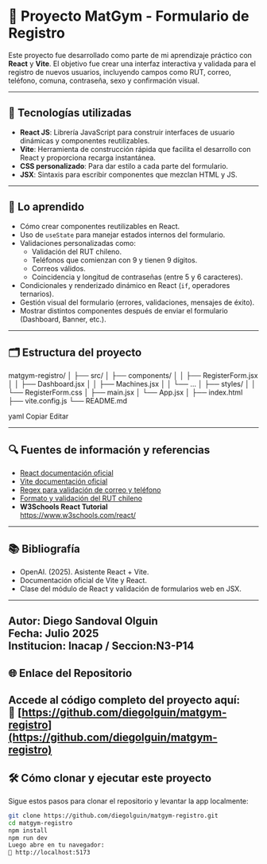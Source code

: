 # 💪 Proyecto MatGym - Formulario de Registro

Este proyecto fue desarrollado como parte de mi aprendizaje práctico con **React** y **Vite**. El objetivo fue crear una interfaz interactiva y validada para el registro de nuevos usuarios, incluyendo campos como RUT, correo, teléfono, comuna, contraseña, sexo y confirmación visual.

---

## 🚀 Tecnologías utilizadas

- **React JS**: Librería JavaScript para construir interfaces de usuario dinámicas y componentes reutilizables.
- **Vite**: Herramienta de construcción rápida que facilita el desarrollo con React y proporciona recarga instantánea.
- **CSS personalizado**: Para dar estilo a cada parte del formulario.
- **JSX**: Sintaxis para escribir componentes que mezclan HTML y JS.

---

## 🧠 Lo aprendido

- Cómo crear componentes reutilizables en React.
- Uso de `useState` para manejar estados internos del formulario.
- Validaciones personalizadas como:
  - Validación del RUT chileno.
  - Teléfonos que comienzan con 9 y tienen 9 dígitos.
  - Correos válidos.
  - Coincidencia y longitud de contraseñas (entre 5 y 6 caracteres).
- Condicionales y renderizado dinámico en React (`if`, operadores ternarios).
- Gestión visual del formulario (errores, validaciones, mensajes de éxito).
- Mostrar distintos componentes después de enviar el formulario (Dashboard, Banner, etc.).

---

## 🗂️ Estructura del proyecto

matgym-registro/
│
├── src/
│ ├── components/
│ │ ├── RegisterForm.jsx
│ │ ├── Dashboard.jsx
│ │ ├── Machines.jsx
│ │ └── ...
│ ├── styles/
│ │ └── RegisterForm.css
│ ├── main.jsx
│ └── App.jsx
│
├── index.html
├── vite.config.js
└── README.md

yaml
Copiar
Editar

---

## 🔍 Fuentes de información y referencias

- [React documentación oficial](https://reactjs.org/)
- [Vite documentación oficial](https://vitejs.dev/)
- [Regex para validación de correo y teléfono](https://regex101.com/)
- [Formato y validación del RUT chileno](https://es.wikipedia.org/wiki/Rol_%C3%9Anico_Tributario)
- **W3Schools React Tutorial**  
  https://www.w3schools.com/react/
---

## 📚 Bibliografía

- OpenAI. (2025). Asistente React + Vite.
- Documentación oficial de Vite y React.
- Clase del módulo de React y validación de formularios web en JSX.

---

**Autor**: Diego Sandoval Olguin  
**Fecha**: Julio 2025  
**Institucion**: Inacap / **Seccion**:N3-P14
---

## 🌐 Enlace del Repositorio

Accede al código completo del proyecto aquí:  
🔗 [https://github.com/diegolguin/matgym-registro](https://github.com/diegolguin/matgym-registro)
---

## 🛠️ Cómo clonar y ejecutar este proyecto

Sigue estos pasos para clonar el repositorio y levantar la app localmente:

```bash
git clone https://github.com/diegolguin/matgym-registro.git
cd matgym-registro
npm install
npm run dev
Luego abre en tu navegador:
🔗 http://localhost:5173
